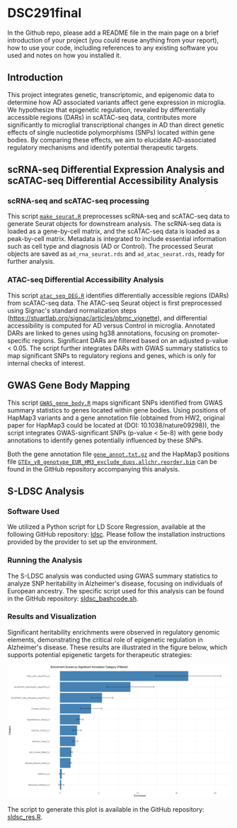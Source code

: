 # DSC291final
In the Github repo, please add a README file in the main page on a brief
introduction of your project (you could reuse anything from your report), how to
use your code, including references to any existing software you used and notes
on how you installed it.

## Introduction
This project integrates genetic, transcriptomic, and epigenomic data to determine how AD
associated variants affect gene expression in microglia. We hypothesize that epigenetic 
regulation, revealed by differentially accessible regions (DARs) in scATAC-seq data, 
contributes more significantly to microglial transcriptional changes in AD than direct genetic 
effects of single nucleotide polymorphisms (SNPs) located within gene bodies. By comparing 
these effects, we aim to elucidate AD-associated regulatory mechanisms and identify potential 
therapeutic targets. 

## scRNA-seq Differential Expression Analysis and scATAC-seq Differential Accessibility Analysis

### scRNA-seq and scATAC-seq processing

This script [`make_seurat.R`](https://github.com/LittleSky32/DSC291final/blob/main/create_seurat.R) preprocesses scRNA-seq and scATAC-seq data to generate Seurat objects for downstream analysis. The scRNA-seq data is loaded as a gene-by-cell matrix, and the scATAC-seq data is loaded as a peak-by-cell matrix. Metadata is integrated to include essential information such as cell type and diagnosis (AD or Control). The processed Seurat objects are saved as `ad_rna_seurat.rds` and `ad_atac_seurat.rds`, ready for further analysis.

### ATAC-seq Differential Accessibility Analysis

This script [`atac_seq_DEG.R`](https://github.com/LittleSky32/DSC291final/blob/main/atac_seq_DEG.R) identifies differentially accessible regions (DARs) from scATAC-seq data. The ATAC-seq Seurat object is first preprocessed using Signac's standard normalization steps (https://stuartlab.org/signac/articles/pbmc_vignette), and differential accessibility is computed for AD versus Control in microglia. Annotated DARs are linked to genes using hg38 annotations, focusing on promoter-specific regions. Significant DARs are filtered based on an adjusted p-value < 0.05. The script further integrates DARs with GWAS summary statistics to map significant SNPs to regulatory regions and genes, which is only for internal checks of interest.

## GWAS Gene Body Mapping

This script [`GWAS_gene_body.R`](https://github.com/LittleSky32/DSC291final/blob/main/GWAS_gene_body.R) maps significant SNPs identified from GWAS summary statistics to genes located within gene bodies. Using positions of HapMap3 variants and a gene annotation file (obtained from HW2, original paper for HapMap3 could be located at (DOI: 10.1038/nature09298)), the script integrates GWAS-significant SNPs (p-value < 5e-8) with gene body annotations to identify genes potentially influenced by these SNPs. 

Both the gene annotation file [`gene_annot.txt.gz`]() and the HapMap3 positions file [`GTEx_v8_genotype_EUR_HM3_exclude_dups.allchr.reorder.bim`]() can be found in the GitHub repository accompanying this analysis.




## S-LDSC Analysis

### Software Used
We utilized a Python script for LD Score Regression, available at the following GitHub repository: [ldsc](https://github.com/bulik/ldsc). Please follow the installation instructions provided by the provider to set up the environment.

### Running the Analysis
The S-LDSC analysis was conducted using GWAS summary statistics to analyze SNP heritability in Alzheimer's disease, focusing on individuals of European ancestry. The specific script used for this analysis can be found in the GitHub repository: [sldsc_bashcode.sh](https://github.com/LittleSky32/DSC291final/blob/main/sldsc_bashcode.sh).

### Results and Visualization
Significant heritability enrichments were observed in regulatory genomic elements, demonstrating the critical role of epigenetic regulation in Alzheimer's disease. These results are illustrated in the figure below, which supports potential epigenetic targets for therapeutic strategies:

![Significant Heritability Enrichments](https://github.com/LittleSky32/DSC291final/blob/main/sldsc_sig_plot.png)

The script to generate this plot is available in the GitHub repository: [sldsc_res.R](https://github.com/LittleSky32/DSC291final/blob/main/sldsc_res.R).



